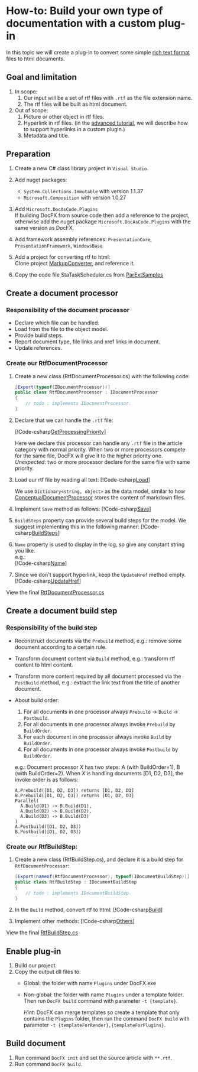 How-to: Build your own type of documentation with a custom plug-in
====================================

In this topic we will create a plug-in to convert some simple [rich text format](https://en.wikipedia.org/wiki/Rich_Text_Format) files to html documents.

Goal and limitation
-------------------
1.  In scope:
    1.  Our input will be a set of rtf files with `.rtf` as the file extension name.
    2.  The rtf files will be built as html document.
2.  Out of scope:
    1.  Picture or other object in rtf files.
    2.  Hyperlink in rtf files. (in the [advanced tutorial](advanced_support_hyperlink.md), we will describe how to support hyperlinks in a custom plugin.)
    3.  Metadata and title.

Preparation
-----------
1.  Create a new C# class library project in `Visual Studio`.

2.  Add nuget packages:  
    * `System.Collections.Immutable` with version 1.1.37
    * `Microsoft.Composition` with version 1.0.27

3.  Add `Microsoft.DocAsCode.Plugins`  
    If building DocFX from source code then add a reference to the project,
    otherwise add the nuget package `Microsoft.DocAsCode.Plugins` with the same version as DocFX.

4.  Add framework assembly references:
    `PresentationCore`, `PresentationFramework`, `WindowsBase`

5.  Add a project for converting rtf to html:  
    Clone project [MarkupConverter](https://github.com/mmanela/MarkupConverter), and reference it.

6.  Copy the code file StaTaskScheduler.cs from [ParExtSamples](https://code.msdn.microsoft.com/ParExtSamples)

Create a document processor
---------------------------

### Responsibility of the document processor

* Declare which file can be handled.
* Load from the file to the object model.
* Provide build steps.
* Report document type, file links and xref links in document.
* Update references.

### Create our RtfDocumentProcessor

1.  Create a new class (RtfDocumentProcessor.cs) with the following code:
    ```csharp
    [Export(typeof(IDocumentProcessor))]
    public class RtfDocumentProcessor : IDocumentProcessor
    {
        // todo : implements IDocumentProcessor.
    }
    ```

2.  Declare that we can handle the `.rtf` file:

    [!Code-csharp[GetProcessingPriority](../codesnippet/Rtf/RtfDocumentProcessor.cs?name=GetProcessingPriority)]

    Here we declare this processor can handle any `.rtf` file in the article category with normal priority.
    When two or more processors compete for the same file, DocFX will give it to the higher priority one.
    *Unexpected*: two or more processor declare for the same file with same priority.

3.  Load our rtf file by reading all text:
    [!Code-csharp[Load](../codesnippet/Rtf/RtfDocumentProcessor.cs?name=Load)]

    We use `Dictionary<string, object>` as the data model, similar to how [ConceptualDocumentProcessor](https://github.com/dotnet/docfx/blob/dev/src/Microsoft.DocAsCode.EntityModel/Plugins/ConceptualDocumentProcessor.cs) stores the content of markdown files.

4.  Implement `Save` method as follows:
    [!Code-csharp[Save](../codesnippet/Rtf/RtfDocumentProcessor.cs?name=Save)]

5.  `BuildSteps` property can provide several build steps for the model. We suggest implementing this in the following manner:
    [!Code-csharp[BuildSteps](../codesnippet/Rtf/RtfDocumentProcessor.cs?name=BuildSteps)]

6.  `Name` property is used to display in the log, so give any constant string you like.  
    e.g.:  
    [!Code-csharp[Name](../codesnippet/Rtf/RtfDocumentProcessor.cs?name=Name)]

7.  Since we don't support hyperlink, keep the `UpdateHref` method empty.
    [!Code-csharp[UpdateHref](../codesnippet/Rtf/RtfDocumentProcessor.cs?name=UpdateHref)]

View the final [RtfDocumentProcessor.cs](../codesnippet/Rtf/RtfDocumentProcessor.cs)


Create a document build step
----------------------------

### Responsibility of the build step

* Reconstruct documents via the `Prebuild` method, e.g.: remove some document according to a certain rule.
* Transform document content via `Build` method, e.g.: transform rtf content to html content.
* Transform more content required by all document processed via the `PostBuild` method, e.g.: extract the link text from the title of another document.

* About build order:
  1. For all documents in one processor always `Prebuild` -> `Build` -> `Postbuild`.
  2. For all documents in one processor always invoke `Prebuild` by `BuildOrder`.
  3. For each document in one processor always invoke `Build` by `BuildOrder`.
  4. For all documents in one processor always invoke `Postbuild` by `BuildOrder`.

  e.g.: Document processor *X* has two steps: A (with BuildOrder=1), B (with BuildOrder=2). When *X* is handling documents [D1, D2, D3], the invoke order is as follows:
  ```
  A.Prebuild([D1, D2, D3]) returns [D1, D2, D3]
  B.Prebuild([D1, D2, D3]) returns [D1, D2, D3]
  Parallel(
    A.Build(D1) -> B.Build(D1),
    A.Build(D2) -> B.Build(D2),
    A.Build(D3) -> B.Build(D3)
  )
  A.Postbuild([D1, D2, D3])
  B.Postbuild([D1, D2, D3])
  ```

### Create our RtfBuildStep:

1.  Create a new class (RtfBuildStep.cs), and declare it is a build step for `RtfDocumentProcessor`:
    ```csharp
    [Export(nameof(RtfDocumentProcessor), typeof(IDocumentBuildStep))]
    public class RtfBuildStep : IDocumentBuildStep
    {
        // todo : implements IDocumentBuildStep.
    }
    ```

2.  In the `Build` method, convert rtf to html:
    [!Code-csharp[Build](../codesnippet/Rtf/RtfBuildStep.cs?name=build)]

3.  Implement other methods:
    [!Code-csharp[Others](../codesnippet/Rtf/RtfBuildStep.cs?name=Others)]

View the final [RtfBuildStep.cs](../codesnippet/Rtf/RtfBuildStep.cs)


Enable plug-in
--------------
1.  Build our project.
2.  Copy the output dll files to:
    * Global: the folder with name `Plugins` under DocFX.exe
    * Non-global: the folder with name `Plugins` under a template folder. Then run `DocFX build` command with parameter `-t {template}`.

      *Hint*: DocFX can merge templates so create a template that only contains the `Plugins` folder, then run the command `DocFX build` with parameter `-t {templateForRender},{templateForPlugins}`. 

Build document
--------------
1. Run command `DocFX init` and set the source article with `**.rtf`.
2. Run command `DocFX build`.
